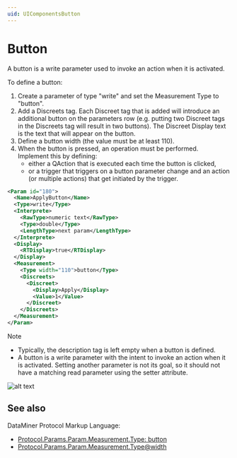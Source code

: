 ```yaml
---
uid: UIComponentsButton
---
```


# Button

A button is a write parameter used to invoke an action when it is activated.

To define a button:

1. Create a parameter of type "write" and set the Measurement Type to "button".
1. Add a Discreets tag. Each Discreet tag that is added will introduce an additional button on the parameters row (e.g. putting two Discreet tags in the Discreets tag will result in two buttons). The Discreet Display text is the text that will appear on the button.
1. Define a button width (the value must be at least 110).
1. When the button is pressed, an operation must be performed. Implement this by defining:
    - either a QAction that is executed each time the button is clicked,
    - or a trigger that triggers on a button parameter change and an action (or multiple actions) that get initiated by the trigger.

```xml
<Param id="180">
  <Name>ApplyButton</Name>
  <Type>write</Type>
  <Interprete>
    <RawType>numeric text</RawType>
    <Type>double</Type>
    <LengthType>next param</LengthType>
  </Interprete>
  <Display>
    <RTDisplay>true</RTDisplay>
  </Display>
  <Measurement>
    <Type width="110">button</Type>
    <Discreets>
      <Discreet>
        <Display>Apply</Display>
        <Value>1</Value>
      </Discreet>
    </Discreets>
  </Measurement>
</Param>
```

> [!NOTE]
>
> - Typically, the description tag is left empty when a button is defined.
> - A button is a write parameter with the intent to invoke an action when it is activated. Setting another parameter is not its goal, so it should not have a matching read parameter using the setter attribute.

![alt text](../../images/uibutton.png "DataMiner Cube button")

## See also

DataMiner Protocol Markup Language:

- [Protocol.Params.Param.Measurement.Type: button](xref:Protocol.Params.Param.Measurement.Type#button)
- [Protocol.Params.Param.Measurement.Type@width](xref:Protocol.Params.Param.Measurement.Type-width)
